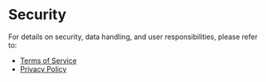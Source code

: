 # Security

For details on security, data handling, and user responsibilities, please refer to:

- [Terms of Service](https://cupidparadise.top/terms)  
- [Privacy Policy](https://cupidparadise.top/privacy)
